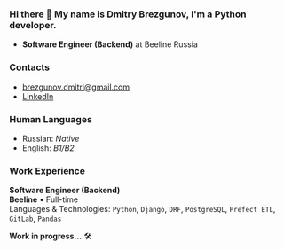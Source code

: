 ### Hi there 👋 My name is Dmitry Brezgunov, I'm a Python developer.
- **Software Engineer (Backend)**  at Beeline Russia

### Contacts
- brezgunov.dmitri@gmail.com
- [LinkedIn](https://www.linkedin.com/in/brezgunov-dmitry/)

### Human Languages
- Russian: *Native*
- English: *B1/B2*

### Work Experience

**Software Engineer (Backend)** \
**Beeline** • Full-time \
Languages & Technologies: `Python`, `Django`, `DRF`, `PostgreSQL`, `Prefect ETL`, `GitLab`, `Pandas`

**Work in progress...** :hammer_and_wrench:
